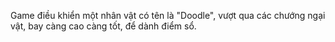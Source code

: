 Game điều khiển một nhân vật có tên là "Doodle", vượt qua các chướng ngại vật, bay càng cao càng tốt, để dành điểm sổ.
